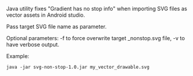 Java utility fixes "Gradient has no stop info" when importing SVG files as vector assets in Android studio.

Pass target SVG file name as parameter.

Optional parameters: -f to force overwrite target _nonstop.svg file, -v to have verbose output.

Example:
```
java -jar svg-non-stop-1.0.jar my_vector_drawable.svg
```